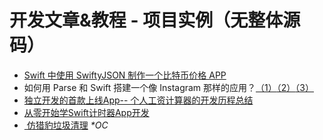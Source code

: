 # 开发文章&教程 - 项目实例（无整体源码）

- [Swift 中使用 SwiftyJSON 制作一个比特币价格 APP][1]
- 如何用 Parse 和 Swift 搭建一个像 Instagram 那样的应用？[（1）][2][（2）][3][（3）][4]
- [独立开发的首款上线App-- 个人工资计算器的开发历程总结][5]
- [从零开始学Swift计时器App开发][6]
- [ 仿猎豹垃圾清理][7] _\*OC_

[1]:	http://swiftcafe.io/2015/07/20/swifty-json-bitcoin/?hmsr=toutiao.io&utm_medium=toutiao.io&utm_source=toutiao.io
[2]:	http://news.oneapm.com/parse-swift-instagram/
[3]:	http://news.oneapm.com/parse-swift-instagram-2/
[4]:	http://news.oneapm.com/parse-swift-instagram-3/
[5]:	http://www.cocoachina.com/ios/20151013/13721.html
[6]:	http://swiftist.org/topics/96
[7]:	http://blog.csdn.net/hitwhylz/article/details/46126233 "[置顶]
        仿猎豹垃圾清理(实现原理+源码)"